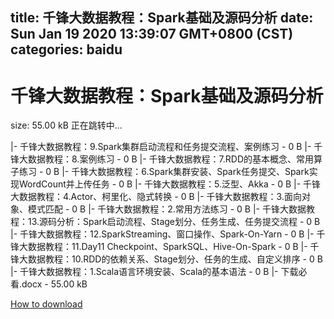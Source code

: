 
title: 千锋大数据教程：Spark基础及源码分析
date: Sun Jan 19 2020 13:39:07 GMT+0800 (CST)    
categories: baidu
---

# 千锋大数据教程：Spark基础及源码分析
size: 55.00 kB
 正在跳转中...
 
|- 千锋大数据教程：9.Spark集群启动流程和任务提交流程、案例练习 - 0 B
|- 千锋大数据教程：8.案例练习 - 0 B
|- 千锋大数据教程：7.RDD的基本概念、常用算子练习 - 0 B
|- 千锋大数据教程：6.Spark集群安装、Spark任务提交、Spark实现WordCount并上传任务 - 0 B
|- 千锋大数据教程：5.泛型、Akka - 0 B
|- 千锋大数据教程：4.Actor、柯里化、隐式转换 - 0 B
|- 千锋大数据教程：3.面向对象、模式匹配 - 0 B
|- 千锋大数据教程：2.常用方法练习 - 0 B
|- 千锋大数据教程：13.源码分析：Spark启动流程、Stage划分、任务生成、任务提交流程 - 0 B
|- 千锋大数据教程：12.SparkStreaming、窗口操作、Spark-On-Yarn - 0 B
|- 千锋大数据教程：11.Day11 Checkpoint、SparkSQL、Hive-On-Spark - 0 B
|- 千锋大数据教程：10.RDD的依赖关系、Stage划分、任务的生成、自定义排序 - 0 B
|- 千锋大数据教程：1.Scala语言环境安装、Scala的基本语法 - 0 B
|- 下载必看.docx - 55.00 kB

[How to download](https://bpcam.bemobtrk.com/go/2ceec3aa-1ca2-46d6-b9ff-aaa5c184517c?jno=4719)